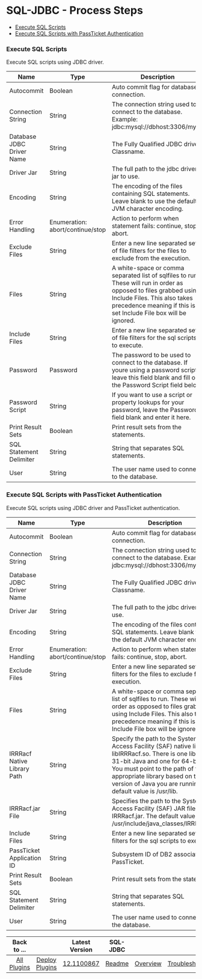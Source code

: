 
# SQL-JDBC - Process Steps

* [Execute SQL Scripts](#execute-sql-scripts)
* [Execute SQL Scripts with PassTicket Authentication](#execute-sql-scripts-with-passticket-authentication)


### Execute SQL Scripts

Execute SQL scripts using JDBC driver.


| Name                      | Type                             | Description                                                                                                                                                                                                            | Required |
|---------------------------|----------------------------------|------------------------------------------------------------------------------------------------------------------------------------------------------------------------------------------------------------------------|----------|
| Autocommit                | Boolean                          | Auto commit flag for database connection.                                                                                                                                                                              | No       |
| Connection String         | String                           | The connection string used to connect to the database. Example: jdbc:mysql://dbhost:3306/mydb                                                                                                                          | Yes      |
| Database JDBC Driver Name | String                           | The Fully Qualified JDBC driver Classname.                                                                                                                                                                             | Yes      |
| Driver Jar                | String                           | The full path to the jdbc driver jar to use.                                                                                                                                                                           | Yes      |
| Encoding                  | String                           | The encoding of the files containing SQL statements. Leave blank to use the default JVM character encoding.                                                                                                            | No       |
| Error Handling            | Enumeration: abort/continue/stop | Action to perform when statement fails: continue, stop, abort.                                                                                                                                                         | Yes      |
| Exclude Files             | String                           | Enter a new line separated set of file filters for the files to exclude from the execution.                                                                                                                            | No       |
| Files                     | String                           | A white-space or comma separated list of sqlfiles to run. These will run in order as opposed to files grabbed using Include Files. This also takes precedence meaning if this is set Include File box will be ignored. | No       |
| Include Files             | String                           | Enter a new line separated set of file filters for the sql scripts to execute.                                                                                                                                         | No       |
| Password                  | Password                         | The password to be used to connect to the database. If youre using a password script, leave this field blank and fill out the Password Script field below.                                                             | No       |
| Password Script           | String                           | If you want to use a script or property lookups for your password, leave the Password field blank and enter it here.                                                                                                   | No       |
| Print Result Sets         | Boolean                          | Print result sets from the statements.                                                                                                                                                                                 | No       |
| SQL Statement Delimiter   | String                           | String that separates SQL statements.                                                                                                                                                                                  | Yes      |
| User                      | String                           | The user name used to connect to the database.                                                                                                                                                                         | Yes      |

### Execute SQL Scripts with PassTicket Authentication

Execute SQL scripts using JDBC driver and PassTicket authentication.


| Name                        | Type                             | Description                                                                                                                                                                                                                                                                          | Required |
|-----------------------------|----------------------------------|--------------------------------------------------------------------------------------------------------------------------------------------------------------------------------------------------------------------------------------------------------------------------------------|----------|
| Autocommit                  | Boolean                          | Auto commit flag for database connection.                                                                                                                                                                                                                                            | No       |
| Connection String           | String                           | The connection string used to connect to the database. Example: jdbc:mysql://dbhost:3306/mydb                                                                                                                                                                                        | Yes      |
| Database JDBC Driver Name   | String                           | The Fully Qualified JDBC driver Classname.                                                                                                                                                                                                                                           | Yes      |
| Driver Jar                  | String                           | The full path to the jdbc driver jar to use.                                                                                                                                                                                                                                         | Yes      |
| Encoding                    | String                           | The encoding of the files containing SQL statements. Leave blank to use the default JVM character encoding.                                                                                                                                                                          | No       |
| Error Handling              | Enumeration: abort/continue/stop | Action to perform when statement fails: continue, stop, abort.                                                                                                                                                                                                                       | Yes      |
| Exclude Files               | String                           | Enter a new line separated set of file filters for the files to exclude from the execution.                                                                                                                                                                                          | No       |
| Files                       | String                           | A white-space or comma separated list of sqlfiles to run. These will run in order as opposed to files grabbed using Include Files. This also takes precedence meaning if this is set Include File box will be ignored.                                                               | No       |
| IRRRacf Native Library Path | String                           | Specify the path to the System Access Facility (SAF) native library, libIRRRacf.so. There is one library for 31-bit Java and one for 64-bit Java. You must point to the path of the appropriate library based on the version of Java you are running. The default value is /usr/lib. | Yes      |
| IRRRacf.jar File            | String                           | Specifies the path to the System Access Facility (SAF) JAR file, IRRRacf.jar. The default value is /usr/include/java\_classes/IRRRacf.jar.                                                                                                                                           | Yes      |
| Include Files               | String                           | Enter a new line separated set of file filters for the sql scripts to execute.                                                                                                                                                                                                       | No       |
| PassTicket Application ID   | String                           | Subsystem ID of DB2 associated with PassTicket.                                                                                                                                                                                                                                      | Yes      |
| Print Result Sets           | Boolean                          | Print result sets from the statements.                                                                                                                                                                                                                                               | No       |
| SQL Statement Delimiter     | String                           | String that separates SQL statements.                                                                                                                                                                                                                                                | Yes      |
| User                        | String                           | The user name used to connect to the database.                                                                                                                                                                                                                                       | Yes      |



|          Back to ...          |                                |                                                    Latest Version                                                     |      SQL-JDBC       |||||
|:-----------------------------:|:------------------------------:|:---------------------------------------------------------------------------------------------------------------------:|:-------------------:| :---: | :---: | :---: | :---: |
| [All Plugins](../../index.md) | [Deploy Plugins](../README.md) | [12.1100867](https://raw.githubusercontent.com/UrbanCode/IBM-UCD-PLUGINS/main/files/SQL-JDBC/SQL-JDBC-12.1100867.zip) | [Readme](README.md) |[Overview](overview.md)|[Troubleshooting](troubleshooting.md)|[Usage](usage.md)|[Downloads](downloads.md)|
